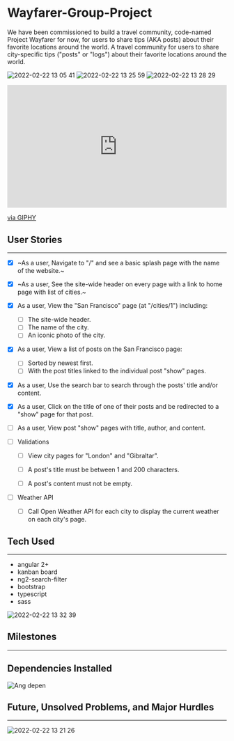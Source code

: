 # Wayfarer-Group-Project
We have been commissioned to build a travel community, code-named Project Wayfarer for now, for users to share tips (AKA posts) about their favorite locations around the world. A travel community for users to share city-specific tips ("posts" or "logs") about their favorite locations around the world.

![2022-02-22 13 05 41](https://user-images.githubusercontent.com/15316862/155202097-b3ab755b-9942-46b3-a281-d81bc004aa11.gif)
![2022-02-22 13 25 59](https://user-images.githubusercontent.com/15316862/155204362-dc9ef0ee-5b11-4eed-b8e1-3da3151905c3.gif)
![2022-02-22 13 28 29](https://user-images.githubusercontent.com/15316862/155204784-b64b1954-4949-4097-b5a2-9f2c8d1855b9.gif)



<div style="width:100%;height:0;padding-bottom:56%;position:relative;"><iframe src="https://giphy.com/embed/onbc1WC1uKlYWQhrd8" width="100%" height="100%" style="position:absolute" frameBorder="0" class="giphy-embed" allowFullScreen></iframe></div><p><a href="https://giphy.com/gifs/alaskaairlines-flight-attendant-alaska-airlines-safety-dance-onbc1WC1uKlYWQhrd8">via GIPHY</a></p>



## User Stories
---

- [x] ~As a user, Navigate to "/" and see a basic splash page with the name of the website.~

- [x] ~As a user, See the site-wide header on every page with a link to home page with list of cities.~

- [x] As a user, View the "San Francisco" page (at "/cities/1") including:
  - [ ] The site-wide header.
  - [ ] The name of the city.
  - [ ] An iconic photo of the city.

- [x] As a user, View a list of posts on the San Francisco page:
  - [ ] Sorted by newest first.
  - [ ] With the post titles linked to the individual post "show" pages.

- [x] As a user, Use the search bar to search through the posts' title and/or content.

- [x] As a user, Click on the title of one of their posts and be redirected to a "show" page for that post.

- [ ] As a user, View post "show" pages with title, author, and content.

- [ ] Validations 
  - [ ] View city pages for "London" and "Gibraltar".
  - [ ] A post's title must be between 1 and 200 characters.
  - [ ] A post's content must not be empty.


- [ ] Weather API
  - [ ] Call Open Weather API for each city to display the current weather on each city's page.

## Tech Used
---

- angular 2+
- kanban board
- ng2-search-filter
- bootstrap
- typescript
- sass


![2022-02-22 13 32 39](https://user-images.githubusercontent.com/15316862/155205482-77d79c82-8b17-4554-8ed0-836144dd3127.gif)


## Milestones
___________________



## Dependencies Installed
![Ang depen](https://user-images.githubusercontent.com/94870846/155186122-575fa37a-25d9-4f0b-99ac-f6670d1bc273.png)

## Future, Unsolved Problems, and Major Hurdles 
---

![2022-02-22 13 21 26](https://user-images.githubusercontent.com/15316862/155203632-1589051e-e638-4c59-b171-95950bfa843a.gif)





